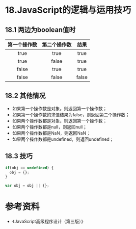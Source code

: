 # 18.JavaScript的逻辑与运用技巧

## 18.1 两边为boolean值时

| 第一个操作数  | 第二个操作数  | 结果            |
|:-------------:|:-------------:|:---------------:|
| true          | true          | true            |
| true          | false         | true            |
| false         | true          | true            |
| false         | false         | false           |

## 18.2 其他情况

* 如果第一个操作数是对象，则返回第一个操作数；
* 如果第一个操作数的求值结果为false，则返回第二个操作数；
* 如果两个操作数都是对象，则返回第一个操作数；
* 如果两个操作数都是null，则返回null；
* 如果两个操作数都是NaN，则返回NaN；
* 如果两个操作数都是undefined，则返回undefined；

## 18.3 技巧

```js
if(obj == undefined) {
  obj = {};
}
```

```js
var obj = obj || {};
```


# 参考资料
* 《JavaScript高级程序设计（第三版）》
